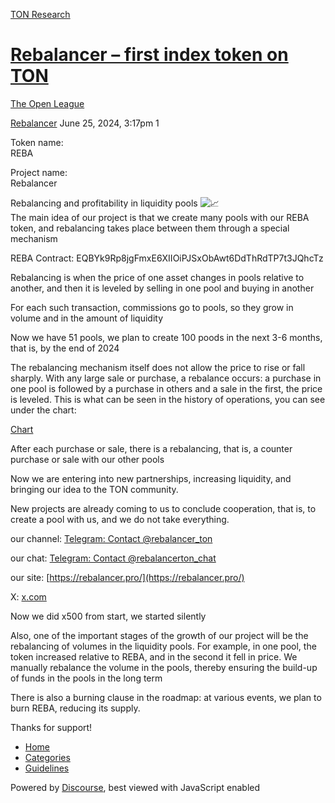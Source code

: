 [TON Research](/)

# [Rebalancer – first index token on TON](/t/rebalancer-first-index-token-on-ton/25928)

[The Open League](/c/the-open-league/56) 

    

[Rebalancer](https://tonresear.ch/u/Rebalancer)  June 25, 2024, 3:17pm  1

Token name:  
REBA

Project name:  
Rebalancer

Rebalancing and profitability in liquidity pools ![:chart_with_upwards_trend:](https://tonresear.ch/images/emoji/twitter/chart_with_upwards_trend.png?v=12 ":chart_with_upwards_trend:")  
The main idea of our project is that we create many pools with our REBA token, and rebalancing takes place between them through a special mechanism

REBA Contract: EQBYk9Rp8jgFmxE6XIIOiPJSxObAwt6DdThRdTP7t3JQhcTz

Rebalancing is when the price of one asset changes in pools relative to another, and then it is leveled by selling in one pool and buying in another

For each such transaction, commissions go to pools, so they grow in volume and in the amount of liquidity

Now we have 51 pools, we plan to create 100 poods in the next 3-6 months, that is, by the end of 2024

The rebalancing mechanism itself does not allow the price to rise or fall sharply. With any large sale or purchase, a rebalance occurs: a purchase in one pool is followed by a purchase in others and a sale in the first, the price is leveled. This is what can be seen in the history of operations, you can see under the chart:

[Chart](https://www.geckoterminal.com/ton/pools/EQC3gzpEjAal6VSFVBh1oQMgkj4sCd9MCZBxDawMFz2qR-_O)

After each purchase or sale, there is a rebalancing, that is, a counter purchase or sale with our other pools

Now we are entering into new partnerships, increasing liquidity, and bringing our idea to the TON community.

New projects are already coming to us to conclude cooperation, that is, to create a pool with us, and we do not take everything.

our channel: [Telegram: Contact @rebalancer\_ton](https://t.me/rebalancer_ton)

our chat: [Telegram: Contact @rebalancerton\_chat](https://t.me/rebalancerton_chat)

our site: [https://rebalancer.pro/](https://rebalancer.pro/)

X: [x.com](https://twitter.com/REBALANCER_TON)

Now we did x500 from start, we started silently

Also, one of the important stages of the growth of our project will be the rebalancing of volumes in the liquidity pools. For example, in one pool, the token increased relative to REBA, and in the second it fell in price. We manually rebalance the volume in the pools, thereby ensuring the build-up of funds in the pools in the long term

There is also a burning clause in the roadmap: at various events, we plan to burn REBA, reducing its supply.

Thanks for support!

 

*   [Home](/)
*   [Categories](/categories)
*   [Guidelines](/guidelines)

Powered by [Discourse](https://www.discourse.org), best viewed with JavaScript enabled